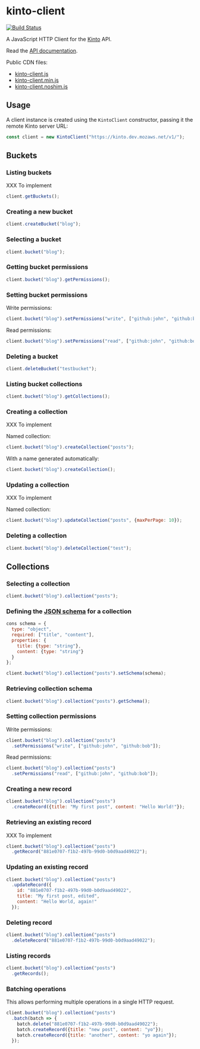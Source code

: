 kinto-client
============

[![Build Status](https://travis-ci.org/Kinto/kinto-client.svg?branch=master)](https://travis-ci.org/Kinto/kinto-client)

A JavaScript HTTP Client for the [Kinto](http://kinto-storage.org/) API.

Read the [API documentation](https://doc.esdoc.org/github.com/Kinto/kinto-client/).

Public CDN files:

- [kinto-client.js](https://npmcdn.com/kinto-client/dist/kinto-client.js)
- [kinto-client.min.js](https://npmcdn.com/kinto-client/dist/kinto-client.min.js)
- [kinto-client.noshim.js](https://npmcdn.com/kinto-client/dist/kinto-client.noshim.js)

## Usage

A client instance is created using the `KintoClient` constructor, passing it the remote Kinto server URL:

```js
const client = new KintoClient("https://kinto.dev.mozaws.net/v1/");
```

## Buckets

### Listing buckets

XXX To implement

```js
client.getBuckets();
```

### Creating a new bucket

```js
client.createBucket("blog");
```

### Selecting a bucket

```js
client.bucket("blog");
```

### Getting bucket permissions

```js
client.bucket("blog").getPermissions();
```

### Setting bucket permissions

Write permissions:

```js
client.bucket("blog").setPermissions("write", ["github:john", "github:bob"]);
```

Read permissions:

```js
client.bucket("blog").setPermissions("read", ["github:john", "github:bob"]);
```

### Deleting a bucket

```js
client.deleteBucket("testbucket");
```

### Listing bucket collections

```js
client.bucket("blog").getCollections();
```

### Creating a collection

XXX To implement

Named collection:

```js
client.bucket("blog").createCollection("posts");
```

With a name generated automatically:

```js
client.bucket("blog").createCollection();
```

### Updating a collection

XXX To implement

Named collection:

```js
client.bucket("blog").updateCollection("posts", {maxPerPage: 10});
```

### Deleting a collection

```js
client.bucket("blog").deleteCollection("test");
```

## Collections

### Selecting a collection

```js
client.bucket("blog").collection("posts");
```

### Defining the [JSON schema](http://json-schema.org/) for a collection

```js
cons schema = {
  type: "object",
  required: ["title", "content"],
  properties: {
    title: {type: "string"},
    content: {type: "string"}
  }
};

client.bucket("blog").collection("posts").setSchema(schema);
```

### Retrieving collection schema

```js
client.bucket("blog").collection("posts").getSchema();
```

### Setting collection permissions

Write permissions:

```js
client.bucket("blog").collection("posts")
  .setPermissions("write", ["github:john", "github:bob"]);
```

Read permissions:

```js
client.bucket("blog").collection("posts")
  .setPermissions("read", ["github:john", "github:bob"]);
```

### Creating a new record

```js
client.bucket("blog").collection("posts")
  .createRecord({title: "My first post", content: "Hello World!"});
```

### Retrieving an existing record

XXX To implement

```js
client.bucket("blog").collection("posts")
  .getRecord("881e0707-f1b2-497b-99d0-b0d9aad49022");
```

### Updating an existing record

```js
client.bucket("blog").collection("posts")
  .updateRecord({
    id: "881e0707-f1b2-497b-99d0-b0d9aad49022",
    title: "My first post, edited",
    content: "Hello World, again!"
  });
```

### Deleting record

```js
client.bucket("blog").collection("posts")
  .deleteRecord("881e0707-f1b2-497b-99d0-b0d9aad49022");
```

### Listing records

```js
client.bucket("blog").collection("posts")
  .getRecords();
```

### Batching operations

This allows performing multiple operations in a single HTTP request.

```js
client.bucket("blog").collection("posts")
  .batch(batch => {
    batch.delete("881e0707-f1b2-497b-99d0-b0d9aad49022");
    batch.createRecord({title: "new post", content: "yo"});
    batch.createRecord({title: "another", content: "yo again"});
  });
```
